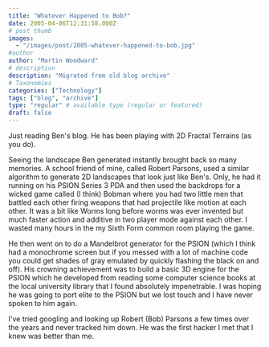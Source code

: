 ```yaml
---
title: "Whatever Happened to Bob?"
date: 2005-04-06T12:31:58.000Z
# post thumb
images:
  - "/images/post/2005-whatever-happened-to-bob.jpg"
#author
author: "Martin Woodward"
# description
description: "Migrated from old blog archive"
# Taxonomies
categories: ["Technology"]
tags: ["blog", "archive"]
type: "regular" # available type (regular or featured)
draft: false
---
```


Just reading Ben's blog.  He has been playing with 2D Fractal Terrains (as you do).  

Seeing the landscape Ben generated instantly brought back so many memories.  A school friend of mine, called Robert Parsons, used a similar algorithm to generate 2D landscapes that look just like Ben's.  Only, he had it running on his PSION Series 3 PDA and then used the backdrops for a wicked game called (I think) Bobman where you had two little men that battled each other firing weapons that had projectile like motion at each other.  It was a bit like Worms long before worms was ever invented but much faster action and additive in two player mode against each other.  I wasted many hours in the my Sixth Form common room playing the game.

He then went on to do a Mandelbrot generator for the PSION (which I think had a monochrome screen but if you messed with a lot of machine code you could get shades of gray emulated by quickly flashing the black on and off).  His crowning achievement was to build a basic 3D engine for the PSION which he developed from reading some computer science books at the local university library that I found absolutely impenetrable.  I was hoping he was going to port elite to the PSION but we lost touch and I have never spoken to him again.

I've tried googling and looking up Robert (Bob) Parsons a few times over the years and never tracked him down.  He was the first hacker I met that I knew was better than me.